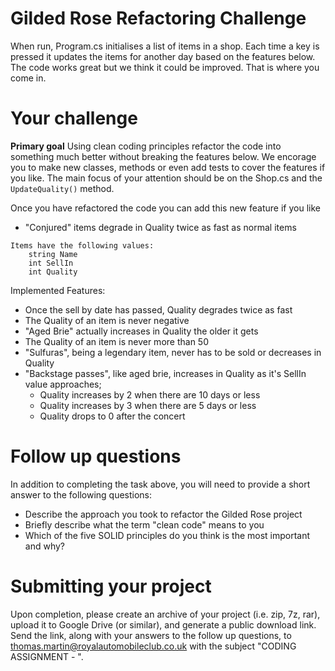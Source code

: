 # Gilded Rose Refactoring Challenge

When run, Program.cs initialises a list of items in a shop.
Each time a key is pressed it updates the items for another day based on the features below.
The code works great but we think it could be improved. That is where you come in.

# Your challenge
**Primary goal**
Using clean coding principles refactor the code into something much better without breaking the features below.
We encorage you to make new classes, methods or even add tests to cover the features if you like.
The main focus of your attention should be on the Shop.cs and the `UpdateQuality()` method.

Once you have refactored the code you can add this new feature if you like
- "Conjured" items degrade in Quality twice as fast as normal items
     

```
Items have the following values:
	string Name
	int SellIn 
	int Quality
```

Implemented Features:
- Once the sell by date has passed, Quality degrades twice as fast								
- The Quality of an item is never negative														
- "Aged Brie" actually increases in Quality the older it gets									
- The Quality of an item is never more than 50													
- "Sulfuras", being a legendary item, never has to be sold or decreases in Quality				
- "Backstage passes", like aged brie, increases in Quality as it's SellIn value approaches;		
	- Quality increases by 2 when there are 10 days or less										
	- Quality increases by 3 when there are 5 days or less										
	- Quality drops to 0 after the concert

# Follow up questions
In addition to completing the task above, you will need to provide a short answer to the following questions:
- Describe the approach you took to refactor the Gilded Rose project
- Briefly describe what the term "clean code" means to you
- Which of the five SOLID principles do you think is the most important and why?

# Submitting your project
Upon completion, please create an archive of your project (i.e. zip, 7z, rar), upload it to Google Drive (or similar), and generate a public download link. 
Send the link, along with your answers to the follow up questions, to thomas.martin@royalautomobileclub.co.uk with the subject "CODING ASSIGNMENT - <Your name here>".
